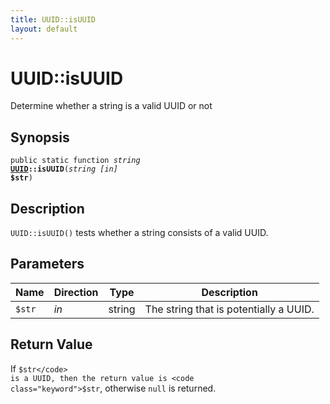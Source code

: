 ```yaml
---
title: UUID::isUUID
layout: default
---
```


# UUID::isUUID

Determine whether a string is a valid UUID or not

## Synopsis

<code>public static function <i>string</i> <b><a href="UUID">UUID</a>::isUUID</b>(<i>string</i> <i>[in]</i> <b>$str</b>)</code>

## Description

`UUID::isUUID()` tests whether a string consists of a valid UUID.

## Parameters

<table>
  <thead>
    <tr>
      <th>Name</th>
      <th>Direction</th>
      <th>Type</th>
      <th>Description</th>
    </tr>
  </thead>
  <tbody>
    <tr>
      <td><code>$str</code>
      <td><i>in</i></td>
      <td>string</td>
      <td>
The string that is potentially a UUID.
      </td>
    </tr>
  </tbody>
</table>

## Return Value

If <code class="keyword">$str</code> is a UUID, then the return value is <code class="keyword">$str</code>,
otherwise <code class="keyword">null</code> is returned.

